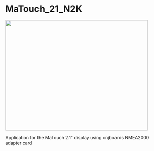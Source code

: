 # MaTouch_21_N2K

<img src="https://github.com/user-attachments/assets/05e210b0-dd9f-49de-a668-e6fabe9b4afe" width="450" height="350">

Application for the MaTouch 2.1" display using cnjboards NMEA2000 adapter card
